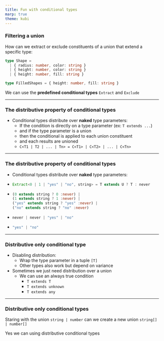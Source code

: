 ```yaml
---
title: Fun with conditional types
marp: true
theme: kubi
---
```


### Filtering a union

<question>

How can we extract or exclude constituents of a union that extend a specific type:

```ts
type Shape = 
  | { radius: number, color: string } 
  | { height: number, color: string }
  | { height: number, fill: string }

type FilledShapes = { height: number, fill: string }
```

</question>

<answer>

We can use the **predefined conditional types** `Extract` and `Exclude`

</answer>

----

### The distributive property of conditional types

* Conditional types distribute over **naked** type parameters:
    * If the condition is directly on a type parameter (ex: `T extends ...`)
    * and if the type parameter is a union 
    * then the conditional is applied to each union constituent
    * and each results are unioned
    * `C<T1 | T2 | ... | Tn> = C<T1> | C<T2> | ... | C<Tn>`

----

### The distributive property of conditional types

* Conditional types distribute over **naked** type parameters:
* ```ts 
  Extract<0 | 1 | "yes" | "no", string> = T extends U ? T : never
  ```
* ```ts
  (0 extends string ? 0 :never) |
  (1 extends string ? 1 :never) |
  ("yes" extends string ? "yes" :never) |
  ("no" extends string ? "no" :never)
  ```
* ```ts
  never | never | "yes" | "no"
  ```
* ```ts
  "yes" | "no"
  ```

----

### Distributive only conditional type

* Disabling distribution:
    * Wrap the type parameter in a tuple `[T]`
    * Other types also work but depend on variance
* Sometimes we just need distribution over a union 
    * We can use an always true condition
        * `T extends T`
        * `T extends unknown`
        * `T extends any`

---

### Distributive only conditional types

<question>

Staring with the union `string | number` can we create a new union `string[] | number[]`

</question>

<answer>

Yes we can using distributive conditional types

</answer>
